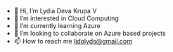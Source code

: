 - 👋 Hi, I’m Lydia Deva Krupa V
- 👀 I’m interested in Cloud Computing
- 🌱 I’m currently learning Azure
- 💞️ I’m looking to collaborate on Azure based projects
- 📫 How to reach me lidolyds@gmail.com

<!---
LydsLido/LydsLido is a ✨ special ✨ repository because its `README.md` (this file) appears on your GitHub profile.
You can click the Preview link to take a look at your changes.
--->
